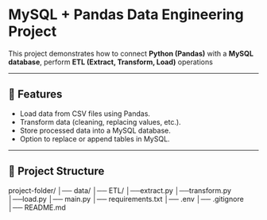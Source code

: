# MySQL + Pandas Data Engineering Project

This project demonstrates how to connect **Python (Pandas)** with a **MySQL database**, perform **ETL (Extract, Transform, Load)** operations

---

## 📌 Features
- Load data from CSV files using Pandas.
- Transform data (cleaning, replacing values, etc.).
- Store processed data into a MySQL database.
- Option to replace or append tables in MySQL.

---

## 📂 Project Structure

project-folder/
│── data/ 
│── ETL/
  │──extract.py
  │──transform.py
  │──load.py
│── main.py 
│── requirements.txt 
│── .env 
│── .gitignore 
│── README.md 